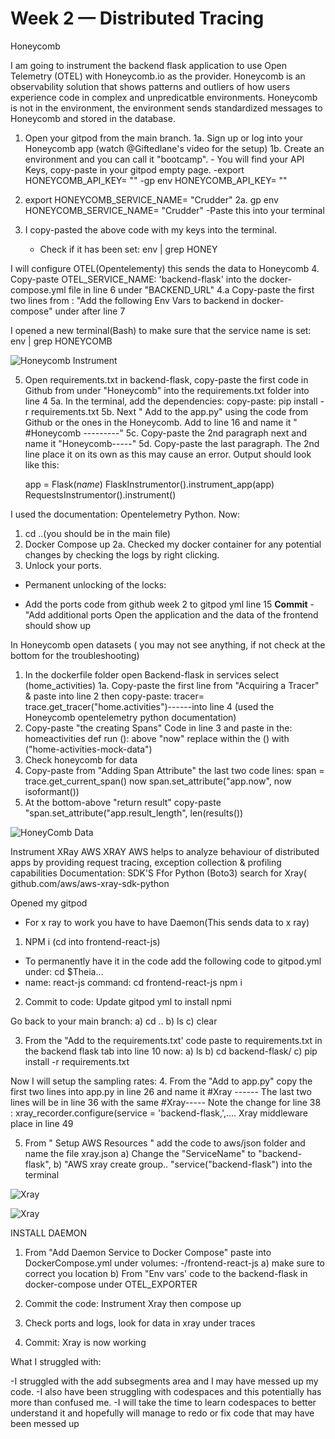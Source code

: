 # Week 2 — Distributed Tracing

Honeycomb 

I am going to instrument the backend flask application to use Open Telemetry (OTEL) with Honeycomb.io as the provider. Honeycomb is an observability solution that shows patterns and outliers of how users experience code in complex and unpredicatble environments.
Honeycomb is not in the environment, the environment sends standardized messages to Honeycomb and stored in the database.

1. Open your gitpod from the main branch.
1a. Sign up or log into your Honeycomb app (watch @Giftedlane's video for the setup)
1b. Create an environment and you can call it "bootcamp".
        - You will find your API Keys, copy-paste in your gitpod empty page. 
           -export HONEYCOMB_API_KEY= ""
           -gp env HONEYCOMB_API_KEY= ""

2.  export HONEYCOMB_SERVICE_NAME= "Crudder"
2a. gp env HONEYCOMB_SERVICE_NAME= "Crudder"
   -Paste this into your terminal
   

3. I copy-pasted the above code with my keys into the terminal.
   - Check if it has been set: env | grep HONEY

I will configure OTEL(Opentelementy) this sends the data to Honeycomb
4. Copy-paste OTEL_SERVICE_NAME: 'backend-flask' into the docker-compose.yml file in line 6 under "BACKEND_URL"
4.a Copy-paste the first two lines from : "Add the following Env Vars to backend in docker-compose" under after line 7

I opened a new terminal(Bash) to make sure that the service name is set: env | grep HONEYCOMB

![Honeycomb Instrument](https://user-images.githubusercontent.com/95619710/223202228-1da147c7-d115-4baa-b0b2-03c00f2719e7.png)



5. Open requirements.txt in backend-flask, copy-paste the first code in Github from under "Honeycomb" into the requirements.txt folder into line 4
5a. In the terminal, add the dependencies: copy-paste: pip install -r requirements.txt
5b. Next " Add to the app.py" using the code from Github or the ones in the Honeycomb. Add to line 16 and name it " #Honeycomb ---------"
5c. Copy-paste the 2nd paragraph next and name it "Honeycomb-----"
5d. Copy-paste the last paragraph. The 2nd line place it on its own as this may cause an error.
   Output should look like this: 

   app = Flask(_name_)
   FlaskInstrumentor().instrument_app(app)
   RequestsInstrumentor().instrument()

I used the documentation: Opentelemetry Python.
Now: 
1. cd ..(you should be in the main file)
2. Docker Compose up
2a. Checked my docker container for any potential changes by checking the logs by right clicking.
3. Unlock your ports.

* Permanent unlocking of the locks: 
 - Add the ports code from github week 2 to gitpod yml line 15
**Commit** - "Add additional ports
Open the application and the data of the frontend should show up

In Honeycomb open datasets ( you may not see anything, if not check at the bottom for the troubleshooting)

1. In the dockerfile folder open Backend-flask in services select (home_activities)
1a. Copy-paste the first line from "Acquiring a Tracer" & paste into line 2 then copy-paste: tracer= trace.get_tracer("home.activities")------into line 4 (used the Honeycomb opentelemetry python documentation)
2. Copy-paste "the creating Spans" Code in line 3 and paste in the: homeactivities
                                                                    def run (): above "now"
                                                                    replace within the () with ("home-activities-mock-data")
3. Check honeycomb for data
4. Copy-paste from "Adding Span Attribute" the last two code lines: 
   span = trace.get_current_span()
   now
   span.set_attribute("app.now", now isoformant())
4. At the bottom-above "return result" copy-paste "span.set_attribute("app.result_length", len(results())

![HoneyComb Data](https://user-images.githubusercontent.com/95619710/223202584-83bf86a6-0823-4b33-a7e3-bb30ad9890f1.png)

Instrument XRay AWS
XRAY AWS helps to analyze behaviour of distributed apps by providing request tracing, exception collection & profiling capabilities
Documentation: SDK'S Ffor Python (Boto3) search for Xray( github.com/aws/aws-xray-sdk-python

Opened my gitpod
* For x ray to work you have to have Daemon(This sends data to x ray)

1. NPM i (cd into frontend-react-js)
 - To permanently have it in the code add the following code to gitpod.yml under:
   cd $Theia...
 - name: react-js
 command:
   cd frontend-react-js
   npm i
2. Commit to code: Update gitpod yml to install npmi

Go back to your main branch: 
a) cd ..
b) ls
c) clear

3. From the "Add to the requirements.txt' code paste to requirements.txt in the backend flask tab into  line 10
now: 
a) ls
b) cd backend-flask/
c) pip install -r requirements.txt

Now I will setup the sampling rates: 
4. From the "Add to app.py" copy the first two lines into app.py in line 26 and name it #Xray ------
   The last two  lines will be in line 36 with the same #Xray-----
Note the change for line 38 : xray_recorder.configure(service = 'backend-flask,',....
Xray middleware place in line 49

5. From " Setup AWS Resources " add the code to aws/json folder and name the file xray.json
a) Change the "ServiceName" to "backend-flask",
b) "AWS xray create group.. "service(\"backend-flask\") into the terminal

![Xray](https://user-images.githubusercontent.com/95619710/223203351-73b58edb-142b-4df0-85f7-c528a0a30e40.png)

![Xray](https://user-images.githubusercontent.com/95619710/223203384-3a881545-7290-4b56-8038-7f1d37450c81.png)

INSTALL DAEMON

1. From "Add Daemon Service to Docker Compose" paste into DockerCompose.yml under volumes: 
                                                                                  -/frontend-react-js
a) make sure to correct you location
b) From "Env vars' code to the backend-flask in docker-compose under OTEL_EXPORTER

2. Commit the code: Instrument Xray then compose up
3. Check ports and logs, look for data in xray under traces
4. Commit: Xray is now working

What I struggled with: 

-I struggled with the add subsegments area and I may have messed up my code. 
-I also have been struggling with codespaces and this potentially has more than confused me.
-I will take the time to learn codespaces to better understand it and hopefully will manage to redo or fix code that may have been messed up




